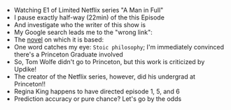 - Watching E1 of Limited Netflix series "A Man in Full"
- I pause exactly half-way (22min) of the this Episode
- And investigate who the writer of this show is
- My Google search leads me to the "wrong link":
- The [novel](https://en.wikipedia.org/wiki/A_Man_in_Full#Summary) on which it is based:
- One word catches my eye: `Stoic philosophy`; I'm immediately convinced there's a Princeton Graduate involved
- So, Tom Wolfe didn't go to Princeton, but this work is criticized by Updike!
- The creator of the Netflix series, however, did his undergrad at Princeton!!
- Regina King happens to have directed episode 1, 5, and 6
- Prediction accuracy or pure chance? Let's go by the odds
